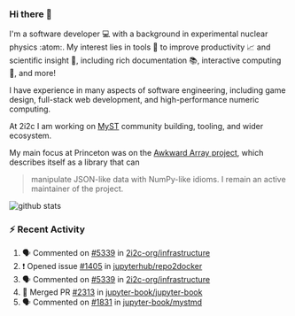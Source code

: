 ### Hi there 👋 

I'm a software developer 💻 with a background in experimental nuclear physics :atom:. My interest lies in tools :wrench: to improve productivity :chart_with_upwards_trend: and scientific insight :telescope:, including rich documentation 📚, interactive computing 🧮, and more! 

I have experience in many aspects of software engineering, including game design, full-stack web development, and high-performance numeric computing. 

At 2i2c I am working on [MyST](https://github.com/jupyter-book/mystmd) community building, tooling, and wider ecosystem. 

My main focus at Princeton was on the [Awkward Array project](awkward-array.org/), which describes itself as a library that can 
> manipulate JSON-like data with NumPy-like idioms. I remain an active maintainer of the project. 

![github stats](https://github-readme-stats.vercel.app/api?username=agoose77&show_icons=true&hide_rank=true&hide_title=true&bg_color=30,e76445,904e95&text_color=efe3ec&icon_color=efe3ec)
<!--
**agoose77/agoose77** is a ✨ _special_ ✨ repository because its `README.md` (this file) appears on your GitHub profile.

Here are some ideas to get you started:

- 🔭 I’m currently working on ...
- 🌱 I’m currently learning ...
- 👯 I’m looking to collaborate on ...
- 🤔 I’m looking for help with ...
- 💬 Ask me about ...
- 📫 How to reach me: ...
- 😄 Pronouns: ...
- ⚡ Fun fact: ...
-->

### :zap: Recent Activity

<!--START_SECTION:activity-->
1. 🗣 Commented on [#5339](https://github.com/2i2c-org/infrastructure/issues/5339#issuecomment-2630715680) in [2i2c-org/infrastructure](https://github.com/2i2c-org/infrastructure)
2. ❗ Opened issue [#1405](https://github.com/jupyterhub/repo2docker/issues/1405) in [jupyterhub/repo2docker](https://github.com/jupyterhub/repo2docker)
3. 🗣 Commented on [#5339](https://github.com/2i2c-org/infrastructure/issues/5339#issuecomment-2627532656) in [2i2c-org/infrastructure](https://github.com/2i2c-org/infrastructure)
4. 🎉 Merged PR [#2313](https://github.com/jupyter-book/jupyter-book/pull/2313) in [jupyter-book/jupyter-book](https://github.com/jupyter-book/jupyter-book)
5. 🗣 Commented on [#1831](https://github.com/jupyter-book/mystmd/issues/1831#issuecomment-2626970638) in [jupyter-book/mystmd](https://github.com/jupyter-book/mystmd)
<!--END_SECTION:activity-->
